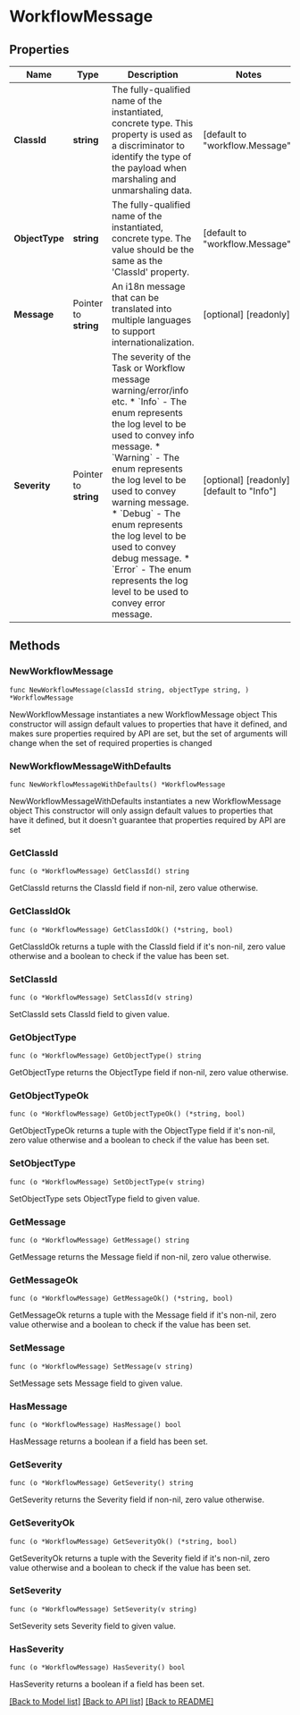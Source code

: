 # WorkflowMessage

## Properties

Name | Type | Description | Notes
------------ | ------------- | ------------- | -------------
**ClassId** | **string** | The fully-qualified name of the instantiated, concrete type. This property is used as a discriminator to identify the type of the payload when marshaling and unmarshaling data. | [default to "workflow.Message"]
**ObjectType** | **string** | The fully-qualified name of the instantiated, concrete type. The value should be the same as the &#39;ClassId&#39; property. | [default to "workflow.Message"]
**Message** | Pointer to **string** | An i18n message that can be translated into multiple languages to support internationalization. | [optional] [readonly] 
**Severity** | Pointer to **string** | The severity of the Task or Workflow message warning/error/info etc. * &#x60;Info&#x60; - The enum represents the log level to be used to convey info message. * &#x60;Warning&#x60; - The enum represents the log level to be used to convey warning message. * &#x60;Debug&#x60; - The enum represents the log level to be used to convey debug message. * &#x60;Error&#x60; - The enum represents the log level to be used to convey error message. | [optional] [readonly] [default to "Info"]

## Methods

### NewWorkflowMessage

`func NewWorkflowMessage(classId string, objectType string, ) *WorkflowMessage`

NewWorkflowMessage instantiates a new WorkflowMessage object
This constructor will assign default values to properties that have it defined,
and makes sure properties required by API are set, but the set of arguments
will change when the set of required properties is changed

### NewWorkflowMessageWithDefaults

`func NewWorkflowMessageWithDefaults() *WorkflowMessage`

NewWorkflowMessageWithDefaults instantiates a new WorkflowMessage object
This constructor will only assign default values to properties that have it defined,
but it doesn't guarantee that properties required by API are set

### GetClassId

`func (o *WorkflowMessage) GetClassId() string`

GetClassId returns the ClassId field if non-nil, zero value otherwise.

### GetClassIdOk

`func (o *WorkflowMessage) GetClassIdOk() (*string, bool)`

GetClassIdOk returns a tuple with the ClassId field if it's non-nil, zero value otherwise
and a boolean to check if the value has been set.

### SetClassId

`func (o *WorkflowMessage) SetClassId(v string)`

SetClassId sets ClassId field to given value.


### GetObjectType

`func (o *WorkflowMessage) GetObjectType() string`

GetObjectType returns the ObjectType field if non-nil, zero value otherwise.

### GetObjectTypeOk

`func (o *WorkflowMessage) GetObjectTypeOk() (*string, bool)`

GetObjectTypeOk returns a tuple with the ObjectType field if it's non-nil, zero value otherwise
and a boolean to check if the value has been set.

### SetObjectType

`func (o *WorkflowMessage) SetObjectType(v string)`

SetObjectType sets ObjectType field to given value.


### GetMessage

`func (o *WorkflowMessage) GetMessage() string`

GetMessage returns the Message field if non-nil, zero value otherwise.

### GetMessageOk

`func (o *WorkflowMessage) GetMessageOk() (*string, bool)`

GetMessageOk returns a tuple with the Message field if it's non-nil, zero value otherwise
and a boolean to check if the value has been set.

### SetMessage

`func (o *WorkflowMessage) SetMessage(v string)`

SetMessage sets Message field to given value.

### HasMessage

`func (o *WorkflowMessage) HasMessage() bool`

HasMessage returns a boolean if a field has been set.

### GetSeverity

`func (o *WorkflowMessage) GetSeverity() string`

GetSeverity returns the Severity field if non-nil, zero value otherwise.

### GetSeverityOk

`func (o *WorkflowMessage) GetSeverityOk() (*string, bool)`

GetSeverityOk returns a tuple with the Severity field if it's non-nil, zero value otherwise
and a boolean to check if the value has been set.

### SetSeverity

`func (o *WorkflowMessage) SetSeverity(v string)`

SetSeverity sets Severity field to given value.

### HasSeverity

`func (o *WorkflowMessage) HasSeverity() bool`

HasSeverity returns a boolean if a field has been set.


[[Back to Model list]](../README.md#documentation-for-models) [[Back to API list]](../README.md#documentation-for-api-endpoints) [[Back to README]](../README.md)


